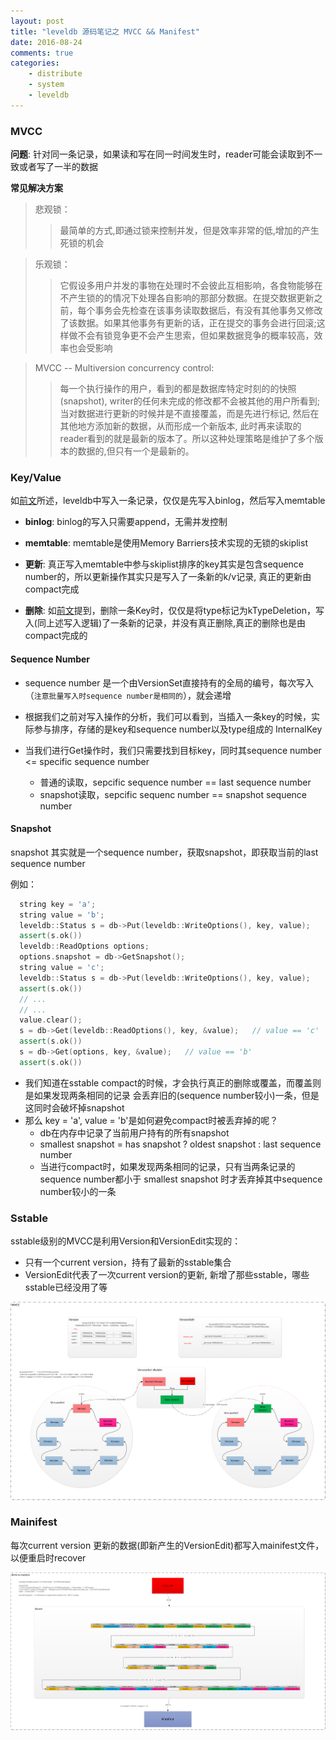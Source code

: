 ```yaml
---
layout: post
title: "leveldb 源码笔记之 MVCC && Manifest"
date: 2016-08-24
comments: true
categories: 
    - distribute
    - system
    - leveldb
---
```

### MVCC

**问题**:
针对同一条记录，如果读和写在同一时间发生时，reader可能会读取到不一致或者写了一半的数据

**常见解决方案**
>悲观锁：
>>最简单的方式,即通过锁来控制并发，但是效率非常的低,增加的产生死锁的机会

>乐观锁：
>>它假设多用户并发的事物在处理时不会彼此互相影响，各食物能够在不产生锁的的情况下处理各自影响的那部分数据。在提交数据更新之前，每个事务会先检查在该事务读取数据后，有没有其他事务又修改了该数据。如果其他事务有更新的话，正在提交的事务会进行回滚;这样做不会有锁竞争更不会产生思索，但如果数据竞争的概率较高，效率也会受影响

>MVCC -- Multiversion concurrency control:
>> 每一个执行操作的用户，看到的都是数据库特定时刻的的快照(snapshot), writer的任何未完成的修改都不会被其他的用户所看到;当对数据进行更新的时候并是不直接覆盖，而是先进行标记, 然后在其他地方添加新的数据，从而形成一个新版本, 此时再来读取的reader看到的就是最新的版本了。所以这种处理策略是维护了多个版本的数据的,但只有一个是最新的。

### Key/Value
如[前文](http://1feng.github.io/2016/08/18/leveldb-write/)所述，leveldb中写入一条记录，仅仅是先写入binlog，然后写入memtable

- **binlog**: binlog的写入只需要append，无需并发控制

- **memtable**: memtable是使用Memory Barriers技术实现的无锁的skiplist

- **更新**: 真正写入memtable中参与skiplist排序的key其实是包含sequence number的，所以更新操作其实只是写入了一条新的k/v记录, 真正的更新由compact完成

- **删除**: 如[前文](http://1feng.github.io/2016/08/18/leveldb-write/)提到，删除一条Key时，仅仅是将type标记为kTypeDeletion，写入(同上述写入逻辑)了一条新的记录，并没有真正删除,真正的删除也是由compact完成的

#### Sequence Number
- sequence number 是一个由VersionSet直接持有的全局的编号，每次写入（`注意批量写入时sequence number是相同的`），就会递增


- 根据我们之前对写入操作的分析，我们可以看到，当插入一条key的时候，实际参与排序，存储的是key和sequence number以及type组成的
InternalKey


- 当我们进行Get操作时，我们只需要找到目标key，同时其sequence number <= specific sequence number
  - 普通的读取，sepcific sequence number == last sequence number
  - snapshot读取，sepcific sequenc number == snapshot sequence number

#### Snapshot
snapshot 其实就是一个sequence number，获取snapshot，即获取当前的last sequence number

例如：
``` cpp
  string key = 'a';
  string value = 'b';
  leveldb::Status s = db->Put(leveldb::WriteOptions(), key, value);
  assert(s.ok())
  leveldb::ReadOptions options;
  options.snapshot = db->GetSnapshot();
  string value = 'c';
  leveldb::Status s = db->Put(leveldb::WriteOptions(), key, value);
  assert(s.ok())
  // ...
  // ...
  value.clear();
  s = db->Get(leveldb::ReadOptions(), key, &value);   // value == 'c'
  assert(s.ok())
  s = db->Get(options, key, &value);   // value == 'b'
  assert(s.ok())
```

- 我们知道在sstable compact的时候，才会执行真正的删除或覆盖，而覆盖则是如果发现两条相同的记录
会丢弃旧的(sequence number较小)一条，但是这同时会破坏掉snapshot
- 那么 key = 'a', value = 'b'是如何避免compact时被丢弃掉的呢？
  - db在内存中记录了当前用户持有的所有snapshot
  - smallest snapshot = has snapshot ? oldest snapshot : last sequence number
  - 当进行compact时，如果发现两条相同的记录，只有当两条记录的sequence number都小于 smallest snapshot 时才丢弃掉其中sequence number较小的一条

### Sstable
sstable级别的MVCC是利用Version和VersionEdit实现的：

- 只有一个current version，持有了最新的sstable集合
- VersionEdit代表了一次current version的更新, 新增了那些sstable，哪些sstable已经没用了等

![](/images/blog_images/leveldb/mvcc.png)

### Mainifest
每次current version 更新的数据(即新产生的VersionEdit)都写入mainifest文件，以便重启时recover

![](/images/blog_images/leveldb/write_a_manifest.png)
